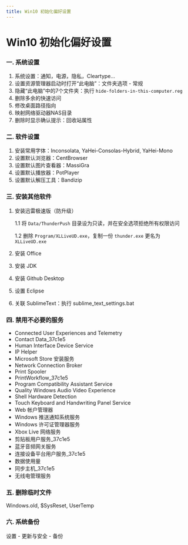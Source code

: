 ```yaml
---
title: Win10 初始化偏好设置
---
```


# Win10 初始化偏好设置

### 一. 系统设置

1. 系统设置：通知，电源，隐私，Cleartype...
2. 设置资源管理器启动时打开“此电脑”：文件夹选项 - 常规
3. 隐藏“此电脑”中的7个文件夹：执行 `hide-folders-in-this-computer.reg`
4. 删除多余的快速访问
5. 修改桌面路径指向
6. 映射网络驱动器NAS目录
7. 删除时显示确认提示：回收站属性

### 二. 软件设置

1. 安装常用字体：Inconsolata, YaHei-Consolas-Hybrid, YaHei-Mono
2. 设置默认浏览器：CentBrowser
3. 设置默认图片查看器：MassiGra
4. 设置默认播放器：PotPlayer
5. 设置默认解压工具：Bandizip

### 三. 安装其他软件

1. 安装迅雷极速版（防升级）

   1.1 将 `Data/ThunderPush` 目录设为只读，并在安全选项拒绝所有权限访问

   1.2 删除 `Program/XLLiveUD.exe`，复制一份 `thunder.exe` 更名为 `XLLiveUD.exe`

2. 安装 Office
3. 安装 JDK
4. 安装 Github Desktop
5. 设置 Eclipse
6. 关联 SublimeText：执行 sublime\_text\_settings.bat

### 四. 禁用不必要的服务

* Connected User Experiences and Telemetry
* Contact Data\_37c1e5
* Human Interface Device Service
* IP Helper
* Microsoft Store 安装服务
* Network Connection Broker
* Print Spooler
* PrintWorkflow\_37c1e5
* Program Compatibility Assistant Service
* Quality Windows Audio Video Experience
* Shell Hardware Detection
* Touch Keyboard and Handwriting Panel Service
* Web 帐户管理器
* Windows 推送通知系统服务
* Windows 许可证管理器服务
* Xbox Live 网络服务
* 剪贴板用户服务\_37c1e5
* 蓝牙音频网关服务
* 连接设备平台用户服务\_37c1e5
* 数据使用量
* 同步主机\_37c1e5
* 无线电管理服务

### 五. 删除临时文件

Windows.old, $SysReset, UserTemp

### 六. 系统备份

设置 - 更新与安全 - 备份

